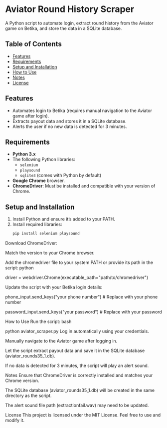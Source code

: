 
# Aviator Round History Scraper

A Python script to automate login, extract round history from the Aviator game on Betika, and store the data in a SQLite database.

## Table of Contents
- [Features](#features)
- [Requirements](#requirements)
- [Setup and Installation](#setup-and-installation)
- [How to Use](#how-to-use)
- [Notes](#notes)
- [License](#license)

## Features
- Automates login to Betika (requires manual navigation to the Aviator game after login).
- Extracts payout data and stores it in a SQLite database.
- Alerts the user if no new data is detected for 3 minutes.

## Requirements
- **Python 3.x**
- The following Python libraries:
  - `selenium`
  - `playsound`
  - `sqlite3` (comes with Python by default)
- **Google Chrome** browser.
- **ChromeDriver**: Must be installed and compatible with your version of Chrome.

## Setup and Installation
1. Install Python and ensure it’s added to your PATH.
2. Install required libraries:
   ```bash
   pip install selenium playsound
Download ChromeDriver:

Match the version to your Chrome browser.

Add the chromedriver file to your system PATH or provide its path in the script:
python

driver = webdriver.Chrome(executable_path="path/to/chromedriver")

Update the script with your Betika login details:

phone_input.send_keys("your phone number")  # Replace with your phone number

password_input.send_keys("your password")  # Replace with your password

How to Use
Run the script:
bash

python aviator_scraper.py
Log in automatically using your credentials.

Manually navigate to the Aviator game after logging in.

Let the script extract payout data and save it in the SQLite database (aviator_rounds35_1.db).

If no data is detected for 3 minutes, the script will play an alert sound.

Notes
Ensure that ChromeDriver is correctly installed and matches your Chrome version.

The SQLite database (aviator_rounds35_1.db) will be created in the same directory as the script.

The alert sound file path (extractionfail.wav) may need to be updated.

License
This project is licensed under the MIT License. Feel free to use and modify it.

